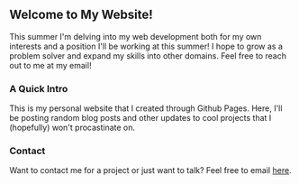 ## Welcome to My Website!

This summer I'm delving into my web development both for my own interests and a position I'll be working at this summer! I hope to grow as a problem solver and expand my skills into other domains. Feel free to reach out to me at my email!

### A Quick Intro

This is my personal website that I created through Github Pages. Here, I'll be posting random blog posts and other updates to cool projects that I (hopefully) won't procastinate on.

### Contact

Want to contact me for a project or just want to talk? Feel free to email [here](mailto:hkbnguyen3@g.ucla.edu).
